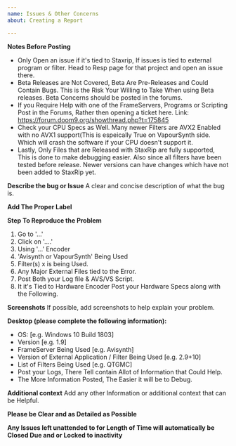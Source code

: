 ```yaml
---
name: Issues & Other Concerns
about: Creating a Report

---
```

**Notes Before Posting**
- Only Open an issue if it's tied to Staxrip, If issues is tied to external program or filter. Head to Resp page for that project and open an issue there. 
- Beta Releases are Not Covered, Beta Are Pre-Releases and Could Contain Bugs. This is the Risk Your Willing to Take When using Beta releases. Beta Concerns should be posted in the forums.
- If you Require Help with one of the FrameServers, Programs or Scripting Post in the Forums, Rather then opening a ticket here.
  Link: https://forum.doom9.org/showthread.php?t=175845
- Check your CPU Specs as Well. Many newer Filters are AVX2 Enabled with no AVX1 support(This is espeically True on VapourSynth side. Which will crash the software if your CPU doesn't support it.
- Lastly, Only Files that are Released with StaxRip are fully supported, This is done to make debugging easier. Also since all filters have been tested before release. Newer versions can have changes which have not been added to StaxRip yet.

**Describe the bug or Issue**
A clear and concise description of what the bug is.

**Add The Proper Label**

**Step To Reproduce the Problem**

1. Go to '...'
2. Click on '....'
3. Using '...' Encoder
4. 'Avisynth or VapourSynth' Being Used 
6. Filter(s) x is being Used.
7. Any Major External Files tied to the Error.
8. Post Both your Log file & AVS/VS Script.
9. It it's Tied to Hardware Encoder Post your Hardware Specs along with the Following.

**Screenshots**
If possible, add screenshots to help explain your problem.

**Desktop (please complete the following information):**
 - OS: [e.g. Windows 10 Build 1803]
- Version [e.g. 1.9]
- FrameServer Being Used [e.g. Avisynth]
- Version of External Application / Filter Being Used [e.g. 2.9+10]
- List of Filters Being Used [e.g. QTGMC]
- Post your Logs, There Tell contain Allot of Information that Could Help.
- The More Information Posted, The Easier it will be to Debug.

**Additional context**
Add any other Information or additional context that can be Helpful.

**Please be Clear and as Detailed as Possible**

**Any Issues left unattended to for Length of Time will automatically be Closed Due and or Locked to inactivity**
